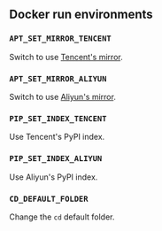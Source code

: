 

## Docker run environments

### `APT_SET_MIRROR_TENCENT`

Switch to use [Tencent's mirror](https://mirrors.cloud.tencent.com/help/ubuntu.html).

### `APT_SET_MIRROR_ALIYUN`

Switch to use [Aliyun's mirror](https://developer.aliyun.com/mirror/ubuntu).

### `PIP_SET_INDEX_TENCENT`

Use Tencent's PyPI index.

### `PIP_SET_INDEX_ALIYUN`

Use Aliyun's PyPI index.

### `CD_DEFAULT_FOLDER`

Change the `cd` default folder.
